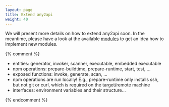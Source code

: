 ```yaml
---
layout: page
title: Extend any2api
weight: 40
---
```


We will present more details on how to extend any2api soon. In the meantime, please have a look at the available [modules](/modules) to get an idea how to implement new modules.

{% comment %}

- entities: generator, invoker, scanner, executable, embedded executable
- npm operations: prepare-buildtime, prepare-runtime, start, test, ...
- exposed functions: invoke, generate, scan, ...
- npm operations are run locally! E.g., prepare-runtime only installs ssh, but not git or curl, which is required on the target/remote machine
- interfaces: environment variables and their structure...

{% endcomment %}
